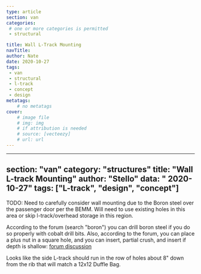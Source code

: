 ```yaml
---
type: article
section: van
categories: 
 # one or more categories is permitted
 - structural

title: Wall L-Track Mounting
navTitle:
author: Nate
date: 2020-10-27
tags:
 - van
 - structural
 - l-track
 - concept
 - design
metatags:
	# no metatags
cover: 
	# image file
	# img: img
	# if attribution is needed
	# source: [vecteezy]
	# url: url
---
```

---
section: "van"
category: "structures"
title: "Wall L-track Mounting"
author: "Stello"
data: " 2020-10-27"
tags: ["L-track", "design", "concept"]
---

TODO: Need to carefully consider wall mounting due to the Boron steel over the passenger door per the BEMM.  Will need to use existing holes in this area or skip l-track/overhead storage in this region.

According to the forum (search "boron") you can drill boron steel if you do so properly with cobalt drill bits.  Also, according to the forum, you can place a plus nut in a square hole, and you can insert, partial crush, and insert if depth is shallow: [forum discussion](https://www.fordtransitusaforum.com/threads/several-plusnut-questions-different-size-holes.67194/)

Looks like the side L-track should run in the row of holes about 8" down from the rib that will match a 12x12 Duffle Bag.

